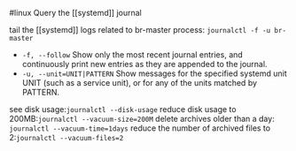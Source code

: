 #linux 
Query the [[systemd]] journal

tail the [[systemd]] logs related to br-master process:   `journalctl -f -u br-master`
- `-f, --follow`   Show only the most recent journal entries, and continuously print new entries as they are appended to the journal.
- `-u, --unit=UNIT|PATTERN`  Show messages for the specified systemd unit UNIT (such as a service unit), or for any of the units matched by PATTERN.

see disk usage:`journalctl --disk-usage`
reduce disk usage to 200MB:`journalctl --vacuum-size=200M`
delete archives older than a day: `journalctl --vacuum-time=1days`
reduce the number of archived files to 2:`journalctl --vacuum-files=2`
